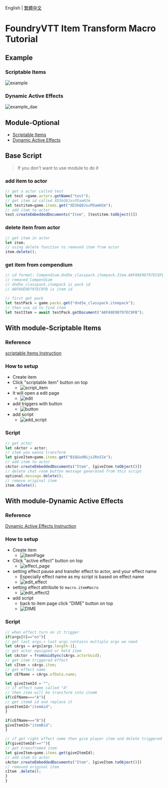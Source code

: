 English | [繁體中文](README_TCH.md)

# FoundryVTT Item Transform Macro Tutorial

## Example

### Scriptable Items
![example](img/example.gif)
### Dynamic Active Effects
![example_dae](img/example_dae.gif)
## Module-Optional

* [Scriptable Items](https://foundryvtt.com/packages/scriptable-items)
* [Dynamic Active Effects](https://foundryvtt.com/packages/dae)

## Base Script

> If you don't want to use module to do it

### add item to actor

```js
// get a actor called test
let test =game.actors.getName("test");
// get item id called XD3kQ0JxvPDamH2m
let testitem=game.items.get("XD3kQ0JxvPDamH2m");
// add item to actor
test.createEmbeddedDocuments("Item", [testitem.toObject()])
```

### delete item from actor

```js
// get item in actor
let item;
// using delete function to removed item from actor
item.delete();
```

### get item from compendium
```js
// id format: Compendium.dnd5e_classpack.itempack.Item.A8FA9E9D797EC9FB
// removed Compendium
// dnd5e_classpack.itempack is pack id
// A8FA9E9D797EC9FB is item id

// first get pack
let testPack = game.packs.get("dnd5e_classpack.itempack");
// then use id to find item
let testItem = await testPack.getDocument("A8FA9E9D797EC9FB");
```

## With module-Scriptable Items
### Reference
[scriptable Items Instruction](https://github.com/FurtherV/scriptable-items)
### How to setup

* Create item
* Click "scriptable item" button on top
  * ![script_item](img/script_item.png)
* It will open a edit page
  * ![edit](img/edit.png)
* add triggers with button
  * ![button](img/button.png)
* add script
  * ![add_script](img/add_script.png)

### Script

```js
// get actor
let cActor = actor;
// item you wanna transform
let giveItem=game.items.get("B1QGodNijs2Ro5Ie");
// add item to actor
cActor.createEmbeddedDocuments("Item", [giveItem.toObject()])
// delete chat room button message generated from this script
optional.message.delete();
// remove original item
item.delete();
```

## With module-Dynamic Active Effects
### Reference
[Dynamic Active Effects Instruction](https://gitlab.com/tposney/dae)
### How to setup

* Create item
  * ![itemPage](img/ItemPage.png)
* Click "active effect" button on top
  * ![effect_page](img/active_effect.png)
* setting effect pause and transfer effect to actor, and your effect name
  * Especially effect name as my script is based on effect name
  * ![edit_effect](img/effect_set.png)
* setting effect attribute to ```macro.itemMacro```
  * ![edit_effect2](img/effect_set_2.png)
* add script
  * back to item page click "DIME" button on top
  * ![DIME](img/DIME.png)

### Script

```js
// when effect turn on it trigger
if(args[0]=="on"){
// get last args-> last args contains multiple args we need
let cArgs = args[args.length-1];
// get actor equipped or held item
let cActor = fromUuidSync(cArgs.actorUuid);
// get item triggered effect
let cItem = cArgs.item;
// get effect name
let cEfName = cArgs.efData.name;

let giveItemId = "";
// if effect name called "A"
// then item will be transform into itemA
if(cEfName==="A"){
// get itemA id and replace it
giveItemId="itemAid";
}

if(cEfName==="B"){
giveItemId="itemBid";
}

// if get right effect name then give player item and delete triggered item
if(giveItemId!==""){
// get transfromed item
let giveItem=game.items.get(giveItemId);
// add item to actor
cActor.createEmbeddedDocuments("Item", [giveItem.toObject()])
// removed original item
cItem .delete();
}
}
```
